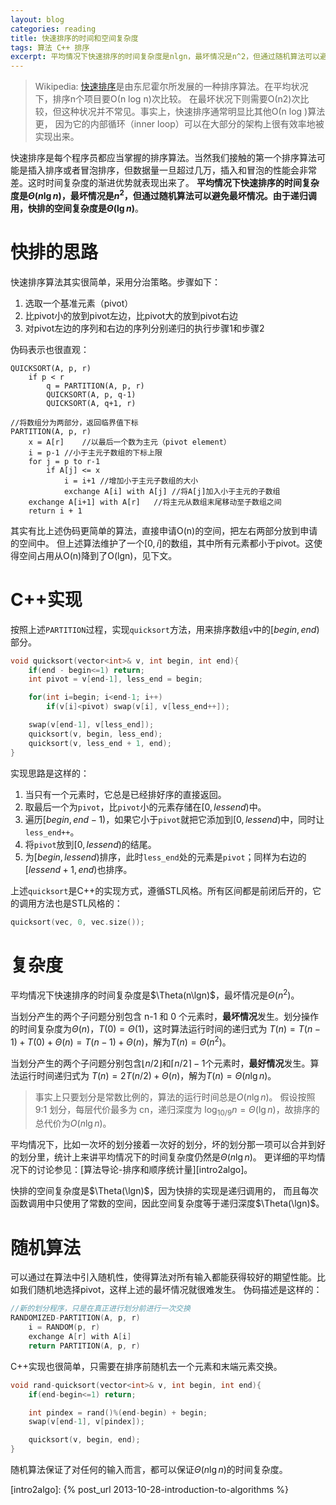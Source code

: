 ```yaml
---
layout: blog
categories: reading
title: 快速排序的时间和空间复杂度
tags: 算法 C++ 排序
excerpt: 平均情况下快速排序的时间复杂度是nlgn，最坏情况是n^2，但通过随机算法可以避免最坏情况。由于递归调用，快排的空间复杂度是lgn。
---
```


> Wikipedia: [快速排序][qsort]是由东尼霍尔所发展的一种排序算法。在平均状况下，排序n个项目要Ο(n log n)次比较。
> 在最坏状况下则需要Ο(n2)次比较，但这种状况并不常见。事实上，快速排序通常明显比其他Ο(n log )算法更，
> 因为它的内部循环（inner loop）可以在大部分的架构上很有效率地被实现出来。

快速排序是每个程序员都应当掌握的排序算法。当然我们接触的第一个排序算法可能是插入排序或者冒泡排序，但数据量一旦超过几万，插入和冒泡的性能会非常差。这时时间复杂度的渐进优势就表现出来了。
**平均情况下快速排序的时间复杂度是$\Theta(n\lg n)$，最坏情况是$n^2$，但通过随机算法可以避免最坏情况。由于递归调用，快排的空间复杂度是$\Theta(\lg n)$**。

<!--more-->

# 快排的思路

快速排序算法其实很简单，采用分治策略。步骤如下：

1. 选取一个基准元素（pivot）
2. 比pivot小的放到pivot左边，比pivot大的放到pivot右边
3. 对pivot左边的序列和右边的序列分别递归的执行步骤1和步骤2

伪码表示也很直观：

```
QUICKSORT(A, p, r)
    if p < r    
        q = PARTITION(A, p, r)
        QUICKSORT(A, p, q-1)
        QUICKSORT(A, q+1, r)

//将数组分为两部分，返回临界值下标
PARTITION(A, p, r)
    x = A[r]    //以最后一个数为主元（pivot element）
    i = p-1 //小于主元子数组的下标上限
    for j = p to r-1
        if A[j] <= x
            i = i+1 //增加小于主元子数组的大小
            exchange A[i] with A[j] //将A[j]加入小于主元的子数组
    exchange A[i+1] with A[r]   //将主元从数组末尾移动至子数组之间
    return i + 1
```

其实有比上述伪码更简单的算法，直接申请O(n)的空间，把左右两部分放到申请的空间中。
但上述算法维护了一个$[0, i]$的数组，其中所有元素都小于pivot。这使得空间占用从O(n)降到了O(lgn)，见下文。

# C++实现 

按照上述`PARTITION`过程，实现`quicksort`方法，用来排序数组`v`中的$[ begin, end )$部分。

```cpp
void quicksort(vector<int>& v, int begin, int end){
    if(end - begin<=1) return;
    int pivot = v[end-1], less_end = begin;

    for(int i=begin; i<end-1; i++)
        if(v[i]<pivot) swap(v[i], v[less_end++]);

    swap(v[end-1], v[less_end]);
    quicksort(v, begin, less_end);
    quicksort(v, less_end + 1, end);
}
```

实现思路是这样的：

1. 当只有一个元素时，它总是已经排好序的直接返回。
2. 取最后一个为`pivot`，比`pivot`小的元素存储在$[ 0, lessend )$中。
3. 遍历$[ begin, end-1 )$，如果它小于`pivot`就把它添加到$[ 0, lessend )$中，同时让`less_end++`。
4. 将`pivot`放到$[ 0, lessend )$的结尾。
5. 为$[ begin, lessend )$排序，此时`less_end`处的元素是`pivot`；同样为右边的$[ lessend + 1, end )$也排序。

上述`quicksort`是C++的实现方式，遵循STL风格。所有区间都是前闭后开的，它的调用方法也是STL风格的：

```cpp
quicksort(vec, 0, vec.size());
```

# 复杂度

平均情况下快速排序的时间复杂度是$\Theta(n\lgn)$，最坏情况是$\Theta(n^2)$。

当划分产生的两个子问题分别包含 n-1 和 0 个元素时，**最坏情况**发生。划分操作的时间复杂度为$\Theta(n)$，$T(0)=\Theta(1)$，这时算法运行时间的递归式为
$T(n) = T(n-1) + T(0) + \Theta(n) = T(n-1) + \Theta(n)$，解为$T(n) = \Theta(n^2)$。

当划分产生的两个子问题分别包含$\lfloor n/2 \rfloor$和$\lceil n/2 \rceil-1$个元素时，**最好情况**发生。算法运行时间递归式为
$T(n) = 2T(n/2) + \Theta(n)$，解为$T(n) = \Theta(n\lg n)$。

> 事实上只要划分是常数比例的，算法的运行时间总是$O(n\lg n)$。 假设按照 9:1 划分，每层代价最多为 cn，递归深度为 $\log_{10/9}n = \Theta(\lg n)$，故排序的总代价为$O(n\lg n)$。

平均情况下，比如一次坏的划分接着一次好的划分，坏的划分那一项可以合并到好的划分里，统计上来讲平均情况下的时间复杂度仍然是$\Theta(n\lg n)$。
更详细的平均情况下的讨论参见：[算法导论-排序和顺序统计量][intro2algo]。

快排的空间复杂度是$\Theta(\lgn)$，因为快排的实现是递归调用的， 而且每次函数调用中只使用了常数的空间，因此空间复杂度等于递归深度$\Theta(\lgn)$。

# 随机算法

可以通过在算法中引入随机性，使得算法对所有输入都能获得较好的期望性能。比如我们随机地选择pivot，这样上述的最坏情况就很难发生。
伪码描述是这样的：

```cpp
//新的划分程序，只是在真正进行划分前进行一次交换
RANDOMIZED-PARTITION(A, p, r)
	i = RANDOM(p, r)
	exchange A[r] with A[i]
	return PARTITION(A, p, r)
```

C++实现也很简单，只需要在排序前随机去一个元素和末端元素交换。

```cpp
void rand-quicksort(vector<int>& v, int begin, int end){
    if(end-begin<=1) return;

    int pindex = rand()%(end-begin) + begin;
    swap(v[end-1], v[pindex]);

    quicksort(v, begin, end);
}
```

随机算法保证了对任何的输入而言，都可以保证$\Theta(n\lg n)$的时间复杂度。

[qsort]: https://zh.wikipedia.org/wiki/%E5%BF%AB%E9%80%9F%E6%8E%92%E5%BA%8F
[intro2algo]: {% post_url 2013-10-28-introduction-to-algorithms %}
